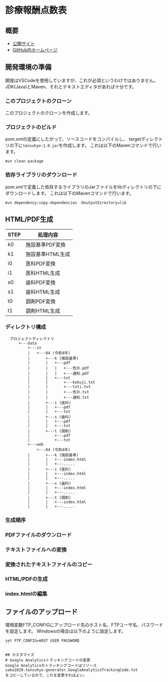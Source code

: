 # 診療報酬点数表
## 概要
* [公開サイト](http://tensuhyo.html.xdomain.jp/)
* [GitHub内ホームページ](https://saka1029.github.io/tensuhyo/data/web/)

## 開発環境の準備
開発はVSCodeを使用していますが、これが必須というわけではありません。JDK(Java)とMaven、それとテキストエディタがあれば十分です。


### このプロジェクトのクローン
このプロジェクトのクローンを作成します。


### プロジェクトのビルド
pom.xmlの定義にしたがって、ソースコードをコンパイルし、
targetディレクトリの下に`tensuhyo-1.0.jar`を作成します。
これは以下のMavenコマンドで行います。
```
mvn clean package
```

### 依存ライブラリのダウンロード
pom.xmlで定義した依存するライブラリのJarファイルをlibディレクトリの下にダウンロードします。
これは以下のMavenコマンドで行います。
```
mvn dependency:copy-dependencies -DoutputDirectory=lib
```

## HTML/PDF生成

|STEP|処理内容|
|----|--------|
| k0 |施設基準PDF変換|
| k1 |施設基準HTML生成|
| i0 |医科PDF変換|
| i1 |医科HTML生成|
| s0 |歯科PDF変換|
| s1 |歯科HTML生成|
| t0 |調剤PDF変換|
| t1 |調剤HTML生成|

### ディレクトリ構成
```
  プロジェクトディレクトリ
      +---data
          +---in
          |   +---04 (令和4年)
          |       +---k (施設基準)
          |       |   +---pdf
          |       |   |   +---告示.pdf
          |       |   |   +---通知.pdf
          |       |   +---txt
          |       |       +---kokuji.txt
          |       |       +---tuti.txt
          |       |       +---告示.txt
          |       |       +---通知.txt
          |       +---i (医科)
          |       |   +---pdf
          |       |   +---txt
          |       +---s (歯科)
          |       |   +---pdf
          |       |   +---txt
          |       +---t (調剤)
          |           +---pdf
          |           +---txt
          +---web
              +---04 (令和4年)
          |       +---k (施設基準)
          |       |   +---index.html
          |       |   +---.....
          |       +---i (医科)
          |       |   +---index.html
          |       |   +---.....
          |       +---s (歯科)
          |       |   +---index.html
          |       |   +---.....
          |       +---t (調剤)
          |       |   +---index.html
          |       |   +---.....
```
### 生成順序
### PDFファイルのダウンロード
### テキストファイルへの変換
### 変換されたテキストファイルのコピー
### HTML/PDFの生成
### index.htmlの編集

## ファイルのアップロード
環境変数FTP_CONFIGにアップロード先のホスト名、FTPユーザ名、パスワードを設定します。
Windowsの場合は以下のように設定します。
````
set FTP_CONFIG=HOST USER PASSWORD
``

## カスタマイズ
# Google Analyticsトラッキングコードの変更
Google Analyticsのトラッキングコードはリソース
saka1029.tensuhyo.generator.GoogleAnalyticsTrackingCode.txt
をコピーしているので、これを変更すればよい。